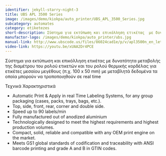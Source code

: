 ```yaml
---
identifier: jekyll-starry-night-3
title: UBS APL 3500 Series
image: /images/demo/kiokpa/auto_printer/UBS_APL_3500_Series.jpg
subcategory: automates
category: etiketezes
short-description: Σύστημα για εκτύπωση και επικόλληση ετικέτας  με δυνατότητα μεταβολής της διαμέτρου του ρολού ετικετών
manufactor-logo: /images/demo/kiokpa/auto_printer/ubs.jpg
manual-link: http://www.ubscode.us/files/86024cad1e/p/v/apl3500n_en_letter_2017_low_web.pdf
video-link: https://youtu.be/xUAA2Dr4PCE
---
```





 Σύστημα για εκτύπωση και επικόλληση ετικέτας  με δυνατότητα μεταβολής της διαμέτρου του ρολού ετικετών
και του ρολού θερμικής κορδέλας για ετικέτες μεσαίου μεγέθους (π.χ. 100 x 50 mm) με μεταβλητά δεδομένα
τα οποία μπορούν να τροποποιηθούν σε real time 



Τεχνικά Χαρακτηριστικά

* Automatic Print & Apply in real Time Labeling Systems, for any group packaging (cases, packs, trays, bags, etc.).
* Top, side, front, rear, corner and double side.
* Speed up to 90 labels/min
* Fully manufactured out of anodized aluminium
* Technologically designed to meet the highest requirements and highest production volumes.
* Compact, solid, reliable and compatible with any OEM print engine on the market.
* Meets GS1 global standards of codification and traceability with ANSI barcode printing and grade A and B in GTIN codes.





